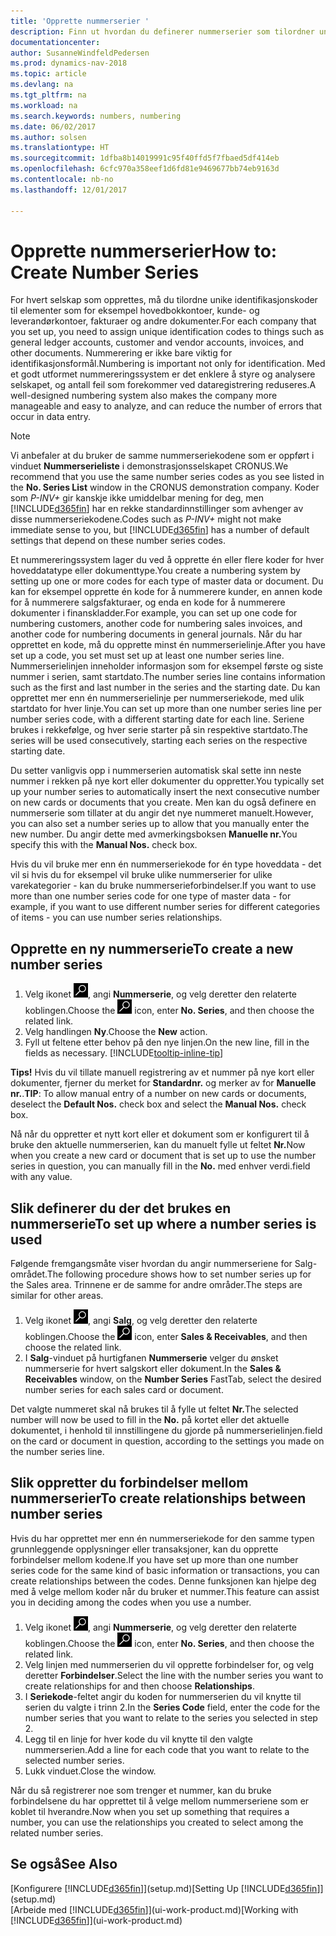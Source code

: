 ```yaml
---
title: 'Opprette nummerserier '
description: Finn ut hvordan du definerer nummerserier som tilordner unike ID-koder til konti og dokumenter i Dynamics NAV.
documentationcenter: 
author: SusanneWindfeldPedersen
ms.prod: dynamics-nav-2018
ms.topic: article
ms.devlang: na
ms.tgt_pltfrm: na
ms.workload: na
ms.search.keywords: numbers, numbering
ms.date: 06/02/2017
ms.author: solsen
ms.translationtype: HT
ms.sourcegitcommit: 1dfba8b14019991c95f40ffd5f7fbaed5df414eb
ms.openlocfilehash: 6cfc970a358eef1d6fd81e9469677bb74eb9163d
ms.contentlocale: nb-no
ms.lasthandoff: 12/01/2017

---
```

# <a name="how-to-create-number-series"></a><span data-ttu-id="ee8f3-103">Opprette nummerserier</span><span class="sxs-lookup"><span data-stu-id="ee8f3-103">How to: Create Number Series</span></span>
<span data-ttu-id="ee8f3-104">For hvert selskap som opprettes, må du tilordne unike identifikasjonskoder til elementer som for eksempel hovedbokkontoer, kunde- og leverandørkontoer, fakturaer og andre dokumenter.</span><span class="sxs-lookup"><span data-stu-id="ee8f3-104">For each company that you set up, you need to assign unique identification codes to things such as general ledger accounts, customer and vendor accounts, invoices, and other documents.</span></span> <span data-ttu-id="ee8f3-105">Nummerering er ikke bare viktig for identifikasjonsformål.</span><span class="sxs-lookup"><span data-stu-id="ee8f3-105">Numbering is important not only for identification.</span></span> <span data-ttu-id="ee8f3-106">Med et godt utformet nummereringssystem er det enklere å styre og analysere selskapet, og antall feil som forekommer ved dataregistrering reduseres.</span><span class="sxs-lookup"><span data-stu-id="ee8f3-106">A well-designed numbering system also makes the company more manageable and easy to analyze, and can reduce the number of errors that occur in data entry.</span></span>

> [!NOTE]  
>   <span data-ttu-id="ee8f3-107">Vi anbefaler at du bruker de samme nummerseriekodene som er oppført i vinduet **Nummerserieliste** i demonstrasjonsselskapet CRONUS.</span><span class="sxs-lookup"><span data-stu-id="ee8f3-107">We recommend that you use the same number series codes as you see listed in the **No. Series List** window in the CRONUS demonstration company.</span></span> <span data-ttu-id="ee8f3-108">Koder som *P-INV+* gir kanskje ikke umiddelbar mening for deg, men [!INCLUDE[d365fin](includes/d365fin_md.md)] har en rekke standardinnstillinger som avhenger av disse nummerseriekodene.</span><span class="sxs-lookup"><span data-stu-id="ee8f3-108">Codes such as *P-INV+* might not make immediate sense to you, but [!INCLUDE[d365fin](includes/d365fin_md.md)] has a number of default settings that depend on these number series codes.</span></span>

<span data-ttu-id="ee8f3-109">Et nummereringssystem lager du ved å opprette én eller flere koder for hver hoveddatatype eller dokumenttype.</span><span class="sxs-lookup"><span data-stu-id="ee8f3-109">You create a numbering system by setting up one or more codes for each type of master data or document.</span></span> <span data-ttu-id="ee8f3-110">Du kan for eksempel opprette én kode for å nummerere kunder, en annen kode for å nummerere salgsfakturaer, og enda en kode for å nummerere dokumenter i finanskladder.</span><span class="sxs-lookup"><span data-stu-id="ee8f3-110">For example, you can set up one code for numbering customers, another code for numbering sales invoices, and another code for numbering documents in general journals.</span></span> <span data-ttu-id="ee8f3-111">Når du har opprettet en kode, må du opprette minst én nummerserielinje.</span><span class="sxs-lookup"><span data-stu-id="ee8f3-111">After you have set up a code, you set must set up at least one number series line.</span></span> <span data-ttu-id="ee8f3-112">Nummerserielinjen inneholder informasjon som for eksempel første og siste nummer i serien, samt startdato.</span><span class="sxs-lookup"><span data-stu-id="ee8f3-112">The number series line contains information such as the first and last number in the series and the starting date.</span></span> <span data-ttu-id="ee8f3-113">Du kan opprettet mer enn én nummerserielinje per nummerseriekode, med ulik startdato for hver linje.</span><span class="sxs-lookup"><span data-stu-id="ee8f3-113">You can set up more than one number series line per number series code, with a different starting date for each line.</span></span> <span data-ttu-id="ee8f3-114">Seriene brukes i rekkefølge, og hver serie starter på sin respektive startdato.</span><span class="sxs-lookup"><span data-stu-id="ee8f3-114">The series will be used consecutively, starting each series on the respective starting date.</span></span>

<span data-ttu-id="ee8f3-115">Du setter vanligvis opp i nummerserien automatisk skal sette inn neste nummer i rekken på nye kort eller dokumenter du oppretter.</span><span class="sxs-lookup"><span data-stu-id="ee8f3-115">You typically set up your number series to automatically insert the next consecutive number on new cards or documents that you create.</span></span> <span data-ttu-id="ee8f3-116">Men kan du også definere en nummerserie som tillater at du angir det nye nummeret manuelt.</span><span class="sxs-lookup"><span data-stu-id="ee8f3-116">However, you can also set a number series up to allow that you manually enter the new number.</span></span> <span data-ttu-id="ee8f3-117">Du angir dette med avmerkingsboksen **Manuelle nr.**</span><span class="sxs-lookup"><span data-stu-id="ee8f3-117">You specify this with the **Manual Nos.** check box.</span></span>

<span data-ttu-id="ee8f3-118">Hvis du vil bruke mer enn én nummerseriekode for én type hoveddata - det vil si hvis du for eksempel vil bruke ulike nummerserier for ulike varekategorier - kan du bruke nummerserieforbindelser.</span><span class="sxs-lookup"><span data-stu-id="ee8f3-118">If you want to use more than one number series code for one type of master data - for example, if you want to use different number series for different categories of items - you can use number series relationships.</span></span>

## <a name="to-create-a-new-number-series"></a><span data-ttu-id="ee8f3-119">Opprette en ny nummerserie</span><span class="sxs-lookup"><span data-stu-id="ee8f3-119">To create a new number series</span></span>
1. <span data-ttu-id="ee8f3-120">Velg ikonet ![Søk etter side eller rapport](media/ui-search/search_small.png "Søk etter side eller rapport"), angi **Nummerserie**, og velg deretter den relaterte koblingen.</span><span class="sxs-lookup"><span data-stu-id="ee8f3-120">Choose the ![Search for Page or Report](media/ui-search/search_small.png "Search for Page or Report icon") icon, enter **No. Series**, and then choose the related link.</span></span>
2. <span data-ttu-id="ee8f3-121">Velg handlingen **Ny**.</span><span class="sxs-lookup"><span data-stu-id="ee8f3-121">Choose the **New** action.</span></span>
3. <span data-ttu-id="ee8f3-122">Fyll ut feltene etter behov på den nye linjen.</span><span class="sxs-lookup"><span data-stu-id="ee8f3-122">On the new line, fill in the fields as necessary.</span></span> [!INCLUDE[tooltip-inline-tip](includes/tooltip-inline-tip_md.md)]

<span data-ttu-id="ee8f3-123">**Tips!** Hvis du vil tillate manuell registrering av et nummer på nye kort eller dokumenter, fjerner du merket for **Standardnr.** og merker av for **Manuelle nr.**.</span><span class="sxs-lookup"><span data-stu-id="ee8f3-123">**TIP**: To allow manual entry of a number on new cards or documents, deselect the **Default Nos.** check box and select the **Manual Nos.** check box.</span></span>

<span data-ttu-id="ee8f3-124">Nå når du oppretter et nytt kort eller et dokument som er konfigurert til å bruke den aktuelle nummerserien, kan du manuelt fylle ut feltet **Nr.**</span><span class="sxs-lookup"><span data-stu-id="ee8f3-124">Now when you create a new card or document that is set up to use the number series in question, you can manually fill in the **No.**</span></span> <span data-ttu-id="ee8f3-125">med enhver verdi.</span><span class="sxs-lookup"><span data-stu-id="ee8f3-125">field with any value.</span></span>  

## <a name="to-set-up-where-a-number-series-is-used"></a><span data-ttu-id="ee8f3-126">Slik definerer du der det brukes en nummerserie</span><span class="sxs-lookup"><span data-stu-id="ee8f3-126">To set up where a number series is used</span></span>
<span data-ttu-id="ee8f3-127">Følgende fremgangsmåte viser hvordan du angir nummerseriene for Salg-området.</span><span class="sxs-lookup"><span data-stu-id="ee8f3-127">The following procedure shows how to set number series up for the Sales area.</span></span> <span data-ttu-id="ee8f3-128">Trinnene er de samme for andre områder.</span><span class="sxs-lookup"><span data-stu-id="ee8f3-128">The steps are similar for other areas.</span></span>
1. <span data-ttu-id="ee8f3-129">Velg ikonet ![Søk etter side eller rapport](media/ui-search/search_small.png "Søk etter side eller rapport"), angi **Salg**, og velg deretter den relaterte koblingen.</span><span class="sxs-lookup"><span data-stu-id="ee8f3-129">Choose the ![Search for Page or Report](media/ui-search/search_small.png "Search for Page or Report icon") icon, enter **Sales & Receivables**, and then choose the related link.</span></span>
2. <span data-ttu-id="ee8f3-130">I **Salg**-vinduet på hurtigfanen **Nummerserie** velger du ønsket nummerserie for hvert salgskort eller dokument.</span><span class="sxs-lookup"><span data-stu-id="ee8f3-130">In the **Sales & Receivables** window, on the **Number Series** FastTab, select the desired number series for each sales card or document.</span></span>

<span data-ttu-id="ee8f3-131">Det valgte nummeret skal nå brukes til å fylle ut feltet **Nr.**</span><span class="sxs-lookup"><span data-stu-id="ee8f3-131">The selected number will now be used to fill in the **No.**</span></span> <span data-ttu-id="ee8f3-132">på kortet eller det aktuelle dokumentet, i henhold til innstillingene du gjorde på nummerserielinjen.</span><span class="sxs-lookup"><span data-stu-id="ee8f3-132">field on the card or document in question, according to the settings you made on the number series line.</span></span>

## <a name="to-create-relationships-between-number-series"></a><span data-ttu-id="ee8f3-133">Slik oppretter du forbindelser mellom nummerserier</span><span class="sxs-lookup"><span data-stu-id="ee8f3-133">To create relationships between number series</span></span>
<span data-ttu-id="ee8f3-134">Hvis du har opprettet mer enn én nummerseriekode for den samme typen grunnleggende opplysninger eller transaksjoner, kan du opprette forbindelser mellom kodene.</span><span class="sxs-lookup"><span data-stu-id="ee8f3-134">If you have set up more than one number series code for the same kind of basic information or transactions, you can create relationships between the codes.</span></span> <span data-ttu-id="ee8f3-135">Denne funksjonen kan hjelpe deg med å velge mellom koder når du bruker et nummer.</span><span class="sxs-lookup"><span data-stu-id="ee8f3-135">This feature can assist you in deciding among the codes when you use a number.</span></span>

1. <span data-ttu-id="ee8f3-136">Velg ikonet ![Søk etter side eller rapport](media/ui-search/search_small.png "Søk etter side eller rapport"), angi **Nummerserie**, og velg deretter den relaterte koblingen.</span><span class="sxs-lookup"><span data-stu-id="ee8f3-136">Choose the ![Search for Page or Report](media/ui-search/search_small.png "Search for Page or Report icon") icon, enter **No. Series**, and then choose the related link.</span></span>
2. <span data-ttu-id="ee8f3-137">Velg linjen med nummerserien du vil opprette forbindelser for, og velg deretter **Forbindelser**.</span><span class="sxs-lookup"><span data-stu-id="ee8f3-137">Select the line with the number series you want to create relationships for and then choose **Relationships**.</span></span>
3. <span data-ttu-id="ee8f3-138">I **Seriekode**-feltet angir du koden for nummerserien du vil knytte til serien du valgte i trinn 2.</span><span class="sxs-lookup"><span data-stu-id="ee8f3-138">In the **Series Code** field, enter the code for the number series that you want to relate to the series you selected in step 2.</span></span>
4. <span data-ttu-id="ee8f3-139">Legg til en linje for hver kode du vil knytte til den valgte nummerserien.</span><span class="sxs-lookup"><span data-stu-id="ee8f3-139">Add a line for each code that you want to relate to the selected number series.</span></span>
5. <span data-ttu-id="ee8f3-140">Lukk vinduet.</span><span class="sxs-lookup"><span data-stu-id="ee8f3-140">Close the window.</span></span>

<span data-ttu-id="ee8f3-141">Når du så registrerer noe som trenger et nummer, kan du bruke forbindelsene du har opprettet til å velge mellom nummerseriene som er koblet til hverandre.</span><span class="sxs-lookup"><span data-stu-id="ee8f3-141">Now when you set up something that requires a number, you can use the relationships you created to select among the related number series.</span></span>

## <a name="see-also"></a><span data-ttu-id="ee8f3-142">Se også</span><span class="sxs-lookup"><span data-stu-id="ee8f3-142">See Also</span></span>
<span data-ttu-id="ee8f3-143">[Konfigurere [!INCLUDE[d365fin](includes/d365fin_md.md)]](setup.md)</span><span class="sxs-lookup"><span data-stu-id="ee8f3-143">[Setting Up [!INCLUDE[d365fin](includes/d365fin_md.md)]](setup.md)</span></span>  
<span data-ttu-id="ee8f3-144">[Arbeide med [!INCLUDE[d365fin](includes/d365fin_md.md)]](ui-work-product.md)</span><span class="sxs-lookup"><span data-stu-id="ee8f3-144">[Working with [!INCLUDE[d365fin](includes/d365fin_md.md)]](ui-work-product.md)</span></span>  

